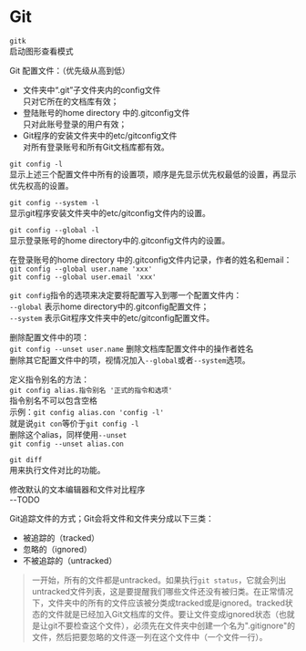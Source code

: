 # Git

`gitk`  
启动图形查看模式

Git 配置文件：（优先级从高到低）  
- 文件夹中“.git”子文件夹内的config文件  
只对它所在的文档库有效；
- 登陆账号的home directory 中的.gitconfig文件  
只对此账号登录的用户有效；
- Git程序的安装文件夹中的etc/gitconfig文件  
对所有登录账号和所有Git文档库都有效。

`git config -l`  
显示上述三个配置文件中所有的设置项，顺序是先显示优先权最低的设置，再显示优先权高的设置。

`git config --system -l`  
显示git程序安装文件夹中的etc/gitconfig文件内的设置。

`git config --global -l`  
显示登录账号的home directory中的.gitconfig文件内的设置。

在登录账号的home directory 中的.gitconfig文件内记录，作者的姓名和email：  
`git config --global user.name 'xxx'`  
`git config --global user.email 'xxx'`

`git config`指令的选项来决定要将配置写入到哪一个配置文件内：  
`--global` 表示home directory中的.gitconfig配置文件；  
`--system` 表示Git程序文件夹中的etc/gitconfig配置文件。

删除配置文件中的项：  
`git config --unset user.name` 删除文档库配置文件中的操作者姓名   
删除其它配置文件中的项，视情况加入`--global`或者`--system`选项。

定义指令别名的方法：  
`git config alias.指令别名 '正式的指令和选项'`  
指令别名不可以包含空格  
示例：`git config alias.con 'config -l'`  
就是说`git con`等价于`git config -l`  
删除这个alias，同样使用`--unset`  
`git config --unset alias.con`

`git diff`  
用来执行文件对比的功能。

修改默认的文本编辑器和文件对比程序  
--TODO

Git追踪文件的方式；Git会将文件和文件夹分成以下三类：  
- 被追踪的（tracked）
- 忽略的（ignored）
- 不被追踪的（untracked）
> 一开始，所有的文件都是untracked。如果执行`git status`，它就会列出untracked文件列表，这是要提醒我们哪些文件还没有被归类。在正常情况下，文件夹中的所有的文件应该被分类成tracked或是ignored。tracked状态的文件就是已经加入Git文档库的文件。要让文件变成ignored状态（也就是让git不要检查这个文件），必须先在文件夹中创建一个名为".gitignore"的文件，然后把要忽略的文件逐一列在这个文件中（一个文件一行）。
